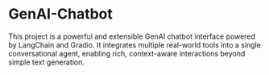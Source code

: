 # GenAI-Chatbot
This project is a powerful and extensible GenAI chatbot interface powered by LangChain and Gradio. It integrates multiple real-world tools into a single conversational agent, enabling rich, context-aware interactions beyond simple text generation.
